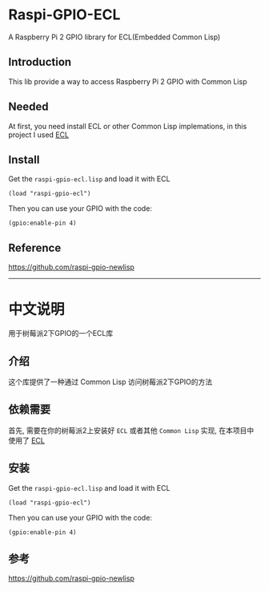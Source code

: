 # Raspi-GPIO-ECL

A Raspberry Pi 2 GPIO library for ECL(Embedded Common Lisp)

##  Introduction

This lib provide a way to access Raspberry Pi 2 GPIO with Common Lisp

##  Needed 

At first, you need install ECL or other Common Lisp implemations, in this project I used [ECL](http://) 

##  Install

Get the `raspi-gpio-ecl.lisp` and load it with ECL

```
(load "raspi-gpio-ecl")
```

Then you can use your GPIO with the code:

```
(gpio:enable-pin 4)
```

##  Reference

https://github.com/raspi-gpio-newlisp

---

# 中文说明

用于树莓派2下GPIO的一个ECL库

##  介绍

这个库提供了一种通过 Common Lisp 访问树莓派2下GPIO的方法

##  依赖需要

首先, 需要在你的树莓派2上安装好 `ECL` 或者其他 `Common Lisp` 实现, 在本项目中使用了 [ECL](http://)

##  安装

Get the `raspi-gpio-ecl.lisp` and load it with ECL

```
(load "raspi-gpio-ecl")
```

Then you can use your GPIO with the code:

```
(gpio:enable-pin 4)
```

##  参考

https://github.com/raspi-gpio-newlisp
